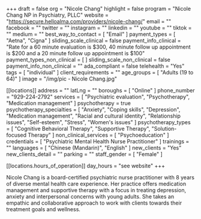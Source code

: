 +++
draft = false
org = "Nicole Chang"
highlight = false
program = "Nicole Chang NP in Psychiatry, PLLC"
website = "https://secure.helloalma.com/providers/nicole-chang/"
email = ""
facebook = ""
twitter = ""
instagram = ""
linkedin = ""
youtube = ""
tiktok = ""
medium = ""
best_way_to_contact = [ "Email" ]
payment_types = [ "Aetna", "Cigna" ]
sliding_scale_clinical = false
payment_info_clinical = "Rate for a 60 minute evaluation is $300, 40 minute follow up appointment is $200 and a 20 minute follow up appointment is $100"
payment_types_non_clinical = [ ]
sliding_scale_non_clinical = false
payment_info_non_clinical = ""
ada_compliant = false
telehealth = "Yes"
tags = [ "individual" ]
client_requirements = ""
age_groups = [ "Adults (19 to 64)" ]
image = "/img/pic - Nicole Chang.jpg"

[[locations]]
address = ""
latLng = ""
boroughs = [ "Online" ]
phone_number = "929-224-2792⁩"
services = [
  "Psychiatric evaluation",
  "Psychotherapy",
  "Medication management"
]
psychotherapy = true
psychotherapy_specialties = [
  "Anxiety",
  "Coping skills",
  "Depression",
  "Medication management",
  "Racial and cultural identity",
  "Relationship issues",
  "Self-esteem",
  "Stress",
  "Women's issues"
]
psychotherapy_types = [
  "Cognitive Behavioral Therapy",
  "Supportive Therapy",
  "Solution-focused Therapy"
]
non_clinical_services = [ "Psychoeducation" ]
credentials = [ "Psychiatric Mental Health Nurse Practitioner" ]
trainings = ""
languages = [ "Chinese (Mandarin)", "English" ]
new_clients = "Yes"
new_clients_detail = ""
parking = ""
staff_gender = [ "Female" ]

  [[locations.hours_of_operation]]
  day_hours = "see website"
+++


Nicole Chang is a board-certified psychiatric nurse practitioner with 8 years of diverse mental health care experience. Her practice offers medication management and supportive therapy with a focus in treating depression, anxiety and interpersonal concerns with young adults. She takes an empathic and collaborative approach to work with clients towards their treatment goals and wellness. 
